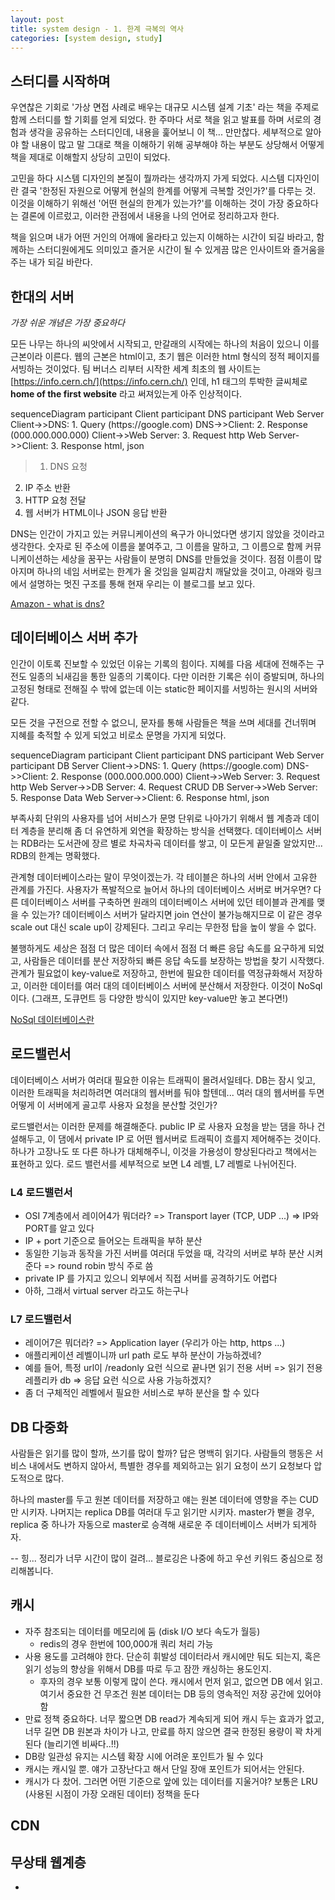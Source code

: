 ```yaml
---
layout: post
title: system design - 1. 한계 극복의 역사
categories: [system design, study]
---
```

## 스터디를 시작하며

우연찮은 기회로 '가상 면접 사례로 배우는 대규모 시스템 설계 기초' 라는 책을 주제로 함께 스터디를 할 기회를 얻게 되었다.
한 주마다 서로 책을 읽고 발표를 하며 서로의 경험과 생각을 공유하는 스터디인데, 내용을 훑어보니 이 책... 만만찮다.
세부적으로 알아야 할 내용이 많고 말 그대로 책을 이해하기 위해 공부해야 하는 부분도 상당해서 어떻게 책을 제대로 이해할지 상당히 고민이 되었다.

고민을 하다 시스템 디자인의 본질이 뭘까라는 생각까지 가게 되었다.
시스템 디자인이란 결국 '한정된 자원으로 어떻게 현실의 한계를 어떻게 극복할 것인가?'를 다루는 것.
이것을 이해하기 위해선 '어떤 현실의 한계가 있는가?'를 이해하는 것이 가장 중요하다는 결론에 이르렀고, 이러한 관점에서 내용을 나의 언어로 정리하고자 한다.

책을 읽으며 내가 어떤 거인의 어깨에 올라타고 있는지 이해하는 시간이 되길 바라고,
함께하는 스터디원에게도 의미있고 즐거운 시간이 될 수 있게끔 많은 인사이트와 즐거움을 주는 내가 되길 바란다.

## 한대의 서버

*가장 쉬운 개념은 가장 중요하다*

모든 나무는 하나의 씨앗에서 시작되고, 만갈래의 시작에는 하나의 처음이 있으니 이를 근본이라 이른다.
웹의 근본은 html이고, 초기 웹은 이러한 html 형식의 정적 페이지를 서빙하는 것이었다.
팀 버너스 리부터 시작한 세계 최초의 웹 사이트는 [https://info.cern.ch/](https://info.cern.ch/) 인데, h1 태그의 투박한 글씨체로 **home of the first website** 라고 써져있는게 아주 인상적이다.

<div class="mermaid">
sequenceDiagram
    participant Client
    participant DNS
		participant Web Server
    Client->>DNS: 1. Query (https://google.com)
		DNS->>Client: 2. Response (000.000.000.000)
		Client->>Web Server: 3. Request http
		Web Server->>Client: 3. Response html, json
</div>

> 1. DNS 요청
2. IP 주소 반환
3. HTTP 요청 전달
4. 웹 서버가 HTML이나 JSON 응답 반환

DNS는 인간이 가지고 있는 커뮤니케이션의 욕구가 아니었다면 생기지 않았을 것이라고 생각한다.
숫자로 된 주소에 이름을 붙여주고, 그 이름을 말하고, 그 이름으로 함께 커뮤니케이션하는 세상을 꿈꾸는 사람들이 분명히 DNS를 만들었을 것이다.
점점 이름이 많아지며 하나의 네임 서버로는 한계가 올 것임을 일찌감치 깨달았을 것이고, 아래와 링크에서 설명하는 멋진 구조를 통해 현재 우리는 이 블로그를 보고 있다.

[Amazon - what is dns?](https://aws.amazon.com/ko/route53/what-is-dns)

## 데이터베이스 서버 추가

인간이 이토록 진보할 수 있었던 이유는 기록의 힘이다.
지혜를 다음 세대에 전해주는 구전도 일종의 뇌새김을 통한 일종의 기록이다.
다만 이러한 기록은 쉬이 증발되며, 하나의 고정된 형태로 전해질 수 밖에 없는데 이는 static한 페이지를 서빙하는 원시의 서버와 같다.

모든 것을 구전으로 전할 수 없으니, 문자를 통해 사람들은 책을 쓰며 세대를 건너뛰며 지혜를 축적할 수 있게 되었고 비로소 문명을 가지게 되었다.

<div class="mermaid">
sequenceDiagram
    participant Client
    participant DNS
		participant Web Server
		participant DB Server
    Client->>DNS: 1. Query (https://google.com)
		DNS->>Client: 2. Response (000.000.000.000)
		Client->>Web Server: 3. Request http
		Web Server->>DB Server: 4. Request CRUD
		DB Server->>Web Server: 5. Response Data
		Web Server->>Client: 6. Response html, json
</div>

부족사회 단위의 사용자를 넘어 서비스가 문명 단위로 나아가기 위해서 웹 계층과 데이터 계층을 분리해 좀 더 유연하게 외연을 확장하는 방식을 선택했다.
데이터베이스 서버는 RDB라는 도서관에 장르 별로 차곡차곡 데이터를 쌓고, 이 모든게 끝일줄 알았지만...
RDB의 한계는 명확했다.

관계형 데이터베이스라는 말이 무엇이겠는가. 각 테이블은 하나의 서버 안에서 고유한 관계를 가진다.
사용자가 폭발적으로 늘어서 하나의 데이터베이스 서버로 버거우면? 다른 데이터베이스 서버를 구축하면 원래의 데이터베이스 서버에 있던 테이블과 관계를 맺을 수 있는가?
데이터베이스 서버가 달라지면 join 연산이 불가능해지므로 이 같은 경우 scale out 대신 scale up이 강제된다. 그리고 우리는 무한정 탑을 높이 쌓을 수 없다.

불행하게도 세상은 점점 더 많은 데이터 속에서 점점 더 빠른 응답 속도를 요구하게 되었고, 사람들은 데이터를 분산 저장하되 빠른 응답 속도를 보장하는 방법을 찾기 시작했다.
관계가 필요없이 key-value로 저장하고, 한번에 필요한 데이터를 역정규화해서 저장하고, 이러한 데이터를 여러 대의 데이터베이스 서버에 분산해서 저장한다.
이것이 NoSql이다. (그래프, 도큐먼트 등 다양한 방식이 있지만 key-value만 놓고 본다면!)

[NoSql 데이터베이스란](https://www.ibm.com/kr-ko/topics/nosql-databases)

## 로드밸런서

데이터베이스 서버가 여러대 필요한 이유는 트래픽이 몰려서일테다. DB는 잠시 잊고, 이러한 트래픽을 처리하려면 여러대의 웹서버를 둬야 할텐데...
여러 대의 웹서버를 두면 어떻게 이 서버에게 골고루 사용자 요청을 분산할 것인가?

로드밸런서는 이러한 문제를 해결해준다. public IP 로 사용자 요청을 받는 댐을 하나 건설해두고, 이 댐에서 private IP 로 어떤 웹서버로 트래픽이 흐를지 제어해주는 것이다.
하나가 고장나도 또 다른 하나가 대체해주니, 이것을 가용성이 향상된다라고 책에서는 표현하고 있다.
로드 밸런서를 세부적으로 보면 L4 레벨, L7 레벨로 나뉘어진다.

### L4 로드밸런서
- OSI 7계층에서 레이어4가 뭐더라? => Transport layer (TCP, UDP ...) => IP와 PORT를 알고 있다
- IP + port 기준으로 들어오는 트래픽을 부하 분산
- 동일한 기능과 동작을 가진 서버를 여러대 두었을 때, 각각의 서버로 부하 분산 시켜준다 => round robin 방식 주로 씀
- private IP 를 가지고 있으니 외부에서 직접 서버를 공격하기도 어렵다
- 아하, 그래서 virtual server 라고도 하는구나

### L7 로드밸런서
- 레이어7은 뭐더라? => Application layer (우리가 아는 http, https ...)
- 애플리케이션 레벨이니까 url path 로도 부하 분산이 가능하겠네?
- 예를 들어, 특정 url이 /readonly 요런 식으로 끝나면 읽기 전용 서버 => 읽기 전용 레플리카 db => 응답 요런 식으로 사용 가능하겠지?
- 좀 더 구체적인 레벨에서 필요한 서비스로 부하 분산을 할 수 있다

## DB 다중화

사람들은 읽기를 많이 할까, 쓰기를 많이 할까? 답은 명백히 읽기다.
사람들의 행동은 서비스 내에서도 변하지 않아서, 특별한 경우를 제외하고는 읽기 요청이 쓰기 요청보다 압도적으로 많다.

하나의 master를 두고 원본 데이터를 저장하고 얘는 원본 데이터에 영향을 주는 CUD 만 시키자. 나머지는 replica DB를 여러대 두고 읽기만 시키자.
master가 뻗을 경우, replica 중 하나가 자동으로 master로 승격해 새로운 주 데이터베이스 서버가 되게하자.


-- 힝... 정리가 너무 시간이 많이 걸려... 블로깅은 나중에 하고 우선 키워드 중심으로 정리해봅니다.

## 캐시
- 자주 참조되는 데이터를 메모리에 둠 (disk I/O 보다 속도가 월등)
  - redis의 경우 한번에 100,000개 쿼리 처리 가능
- 사용 용도를 고려해야 한다. 단순히 휘발성 데이터라서 캐시에만 둬도 되는지, 혹은 읽기 성능의 향상을 위해서 DB를 따로 두고 잠깐 캐싱하는 용도인지.
  - 후자의 경우 보통 이렇게 많이 쓴다. 캐시에서 먼저 읽고, 없으면 DB 에서 읽고. 여기서 중요한 건 무조건 원본 데이터는 DB 등의 영속적인 저장 공간에 있어야 함
- 만료 정책 중요하다. 너무 짧으면 DB read가 계속되게 되어 캐시 두는 효과가 없고, 너무 길면 DB 원본과 차이가 나고, 만료를 하지 않으면 결국 한정된 용량이 꽉 차게 된다 (늘리기엔 비싸다..!!)
- DB랑 일관성 유지는 시스템 확장 시에 어려운 포인트가 될 수 있다
- 캐시는 캐시일 뿐. 얘가 고장난다고 해서 단일 장애 포인트가 되어서는 안된다.
- 캐시가 다 찼어. 그러면 어떤 기준으로 앞에 있는 데이터를 지울거야? 보통은 LRU (사용된 시점이 가장 오래된 데이터) 정책을 둔다


## CDN

## 무상태 웹계층
-
